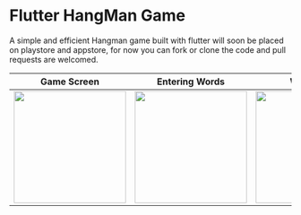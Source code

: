# Flutter HangMan Game

A simple and efficient Hangman game built with flutter
will soon be placed on playstore and appstore, for now you can fork or clone the code
and pull requests are welcomed.

| Game Screen | Entering Words | Word Hint | Correct word | Game over |
| ------------- | ------------- | ------------- | ------------- | ------------- |
| <image width="200" src="https://raw.githubusercontent.com/samuelezedi/flutter_hangman_game/blob/master/assets/shots/1.png"> | <image width="200" src="https://raw.githubusercontent.com/samuelezedi/flutter_hangman_game/blob/master/assets/shots/2.png"> | <image width="200" src="https://raw.githubusercontent.com/samuelezedi/flutter_hangman_game/blob/master/assets/shots/3.png"> | <image width="200" src="https://raw.githubusercontent.com/samuelezedi/flutter_hangman_game/blob/master/assets/shots/4.jpg"> | <image width="200" src="https://raw.githubusercontent.com/samuelezedi/flutter_hangman_game/blob/master/assets/shots/5.png"> |

